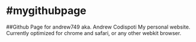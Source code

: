#mygithubpage
============
##Github Page for andrew749 aka. Andrew Codispoti
My personal website. Currently optimized for chrome and safari, or any other webkit browser.
